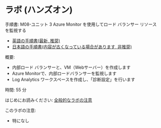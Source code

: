 # ラボ (ハンズオン)

手順書: M08-ユニット 3 Azure Monitor を使用してロード バランサー リソースを監視する
- [英語の手順書(最新, 推奨)](https://github.com/MicrosoftLearning/AZ-700-Designing-and-Implementing-Microsoft-Azure-Networking-Solutions/blob/master/Instructions/Exercises/M08-Unit%203%20Monitor%20a%20load%20balancer%20resource%20using%20Azure%20Monitor.md)
- [日本語の手順書(内容が古くなっている場合があります, 非推奨)](https://github.com/MicrosoftLearning/AZ-700-Designing-and-Implementing-Microsoft-Azure-Networking-Solutions.ja-jp/blob/main/Instructions/Exercises/M08-Unit%203%20Monitor%20a%20load%20balancer%20resource%20using%20Azure%20Monitor.md)


概要:
- 内部ロード バランサーと、VM（Webサーバー）を作成します
- Azure Monitorで、内部ロードバランサーを監視します
- Log Analytics ワークスペースを作成し、「診断設定」を行います

時間: 55 分

はじめにお読みください: [全般的なラボの注意](lab.md)

このラボの注意:
- 特になし